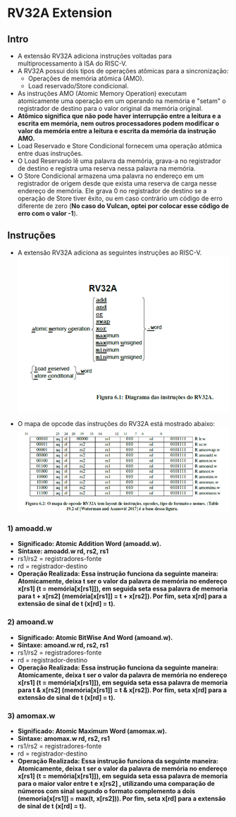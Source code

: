# RV32A Extension

## Intro
* A extensão RV32A adiciona instruções voltadas para multiprocessamento à ISA do RISC-V.
* A RV32A possui dois tipos de operações atômicas para a sincronização:
  * Operações de memória atômica (AMO).
  * Load reservado/Store condicional.
* As instruções AMO (Atomic Memory Operation) executam atomicamente uma operação em um operando na memória e "setam" o registrador de destino para o valor original da memória original.
* __Atômico significa que não pode haver interrupção entre a leitura e a escrita em memória, nem outros processadores podem modificar o valor da memória entre a leitura e escrita da memória da instrução AMO.__
* Load Reservado e Store Condicional fornecem uma operação atômica entre duas instruções.
* O Load Reservado lê uma palavra da memória, grava-a no registrador de destino e registra uma reserva nessa palavra na memória.
* O Store Condicional armazena uma palavra no endereço em um registrador de origem desde que exista uma reserva de carga nesse endereço de memória. Ele grava 0 no registrador de destino se a operação de Store tiver êxito, ou em caso contrário um código de erro diferente de zero (__No caso do Vulcan, optei por colocar esse código de erro com o valor -1__).

## Instruções
* A extensão RV32A adiciona as seguintes instruções ao RISC-V.
![[rv32a](https://http://riscv.org/)](rv32a_instructions.png)

* O mapa de opcode das instruções do RV32A está mostrado abaixo:
![[rv32a_opcodes](https://http://riscv.org/)](rv32a_opcodes.png)

### 1) amoadd.w
* __Significado: Atomic Addition Word (amoadd.w).__
* __Síntaxe: amoadd.w rd, rs2, rs1__
* rs1/rs2 = registradores-fonte
* rd = registrador-destino
* __Operação Realizada: Essa instrução funciona da seguinte maneira: Atomicamente, deixa t ser o valor da palavra de memória no endereço x[rs1] (t = memória[x[rs1]]), em seguida seta essa palavra de memoria para t + x[rs2] (memória[x[rs1]] = t + x[rs2]). Por fim, seta x[rd] para a extensão de sinal de t (x[rd] = t).__ 

### 2) amoand.w
* __Significado: Atomic BitWise And Word (amoand.w).__
* __Síntaxe: amoand.w rd, rs2, rs1__
* rs1/rs2 = registradores-fonte
* rd = registrador-destino
* __Operação Realizada: Essa instrução funciona da seguinte maneira: Atomicamente, deixa t ser o valor da palavra de memória no endereço x[rs1] (t = memória[x[rs1]]), em seguida seta essa palavra de memoria para t & x[rs2] (memória[x[rs1]] = t & x[rs2]). Por fim, seta x[rd] para a extensão de sinal de t (x[rd] = t).__ 

### 3) amomax.w
* __Significado: Atomic Maximum Word (amomax.w).__
* __Síntaxe: amomax.w rd, rs2, rs1__
* rs1/rs2 = registradores-fonte
* rd = registrador-destino
* __Operação Realizada: Essa instrução funciona da seguinte maneira: Atomicamente, deixa t ser o valor da palavra de memória no endereço x[rs1] (t = memória[x[rs1]]), em seguida seta essa palavra de memoria para o maior valor entre t e x[rs2] , utilizando uma comparação de números com sinal segundo o formato complemento a dois (memoria[x[rs1]] = max(t, x[rs2])). Por fim, seta x[rd] para a extensão de sinal de t (x[rd] = t).__ 

